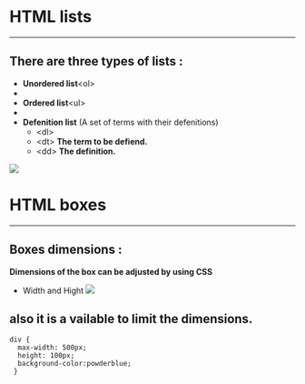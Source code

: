 # **HTML lists**
---
## **There are three types of lists :**
* **Unordered list**\<ol><li>
* **Ordered list**\<ul><li>
* **Defenition list** \(A set of terms with their defenitions)
  * \<dl>
  * \<dt> **The term to be defiend.**
  * \<dd> **The definition.**

 ![](https://clarkwp.files.wordpress.com/2013/10/lists_and_nested_lists_in_wordpress.png?w=311)

 # **HTML boxes**
 ---
 ## **Boxes dimensions :**
 **Dimensions of the box can be adjusted by using CSS**
 * Width and Hight 
 ![](https://daqxzxzy8xq3u.cloudfront.net/wp-content/uploads/2019/05/20122804/display-block-example-css-code-2.png)

 ## also it is a vailable to limit the dimensions.
   
    div {
      max-width: 500px;
      height: 100px;
      background-color:powderblue;
     }

